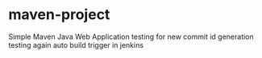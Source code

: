 # maven-project

Simple Maven Java Web Application
testing for new commit id generation
testing again auto build trigger in jenkins
